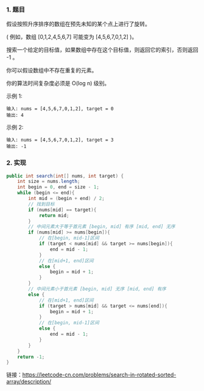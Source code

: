 
### 1. 题目

假设按照升序排序的数组在预先未知的某个点上进行了旋转。

( 例如，数组 [0,1,2,4,5,6,7] 可能变为 [4,5,6,7,0,1,2] )。

搜索一个给定的目标值，如果数组中存在这个目标值，则返回它的索引，否则返回 -1 。

你可以假设数组中不存在重复的元素。

你的算法时间复杂度必须是 O(log n) 级别。

示例 1:
```
输入: nums = [4,5,6,7,0,1,2], target = 0
输出: 4
```
示例 2:
```
输入: nums = [4,5,6,7,0,1,2], target = 3
输出: -1
```

### 2. 实现

```java
public int search(int[] nums, int target) {
    int size = nums.length;
    int begin = 0, end = size - 1;
    while (begin <= end){
        int mid = (begin + end) / 2;
        // 找到目标
        if (nums[mid] == target){
            return mid;
        }
        // 中间元素大于等于首元素 [begin, mid] 有序 [mid, end] 无序
        if (nums[mid] >= nums[begin]){
            // 在[begin, mid-1]区间
            if (target < nums[mid] && target >= nums[begin]){
                end = mid - 1;
            }
            // 在[mid+1, end]区间
            else {
                begin = mid + 1;
            }
        }
        // 中间元素小于首元素 [begin, mid] 无序 [mid, end] 有序
        else {
            // 在[mid+1, end]区间
            if (target > nums[mid] && target <= nums[end]){
                begin = mid + 1;
            }
            // 在[begin, mid-1]区间
            else {
                end = mid - 1;
            }
        }
    }
    return -1;
}
```
















链接：https://leetcode-cn.com/problems/search-in-rotated-sorted-array/description/
